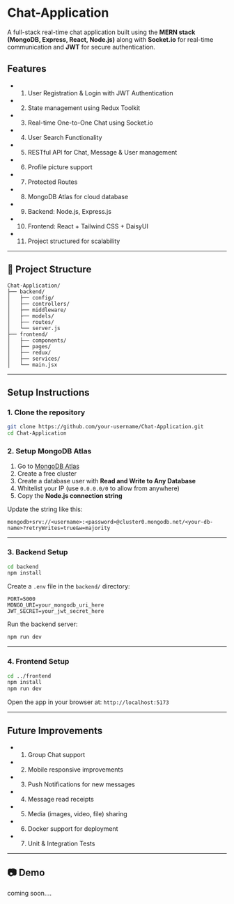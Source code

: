 # Chat-Application

A full-stack real-time chat application built using the **MERN stack (MongoDB, Express, React, Node.js)** along with **Socket.io** for real-time communication and **JWT** for secure authentication.

##  Features

- 1) User Registration & Login with JWT Authentication
- 2) State management using Redux Toolkit
- 3) Real-time One-to-One Chat using Socket.io
- 4) User Search Functionality
- 5) RESTful API for Chat, Message & User management
- 6) Profile picture support
- 7) Protected Routes
- 8) MongoDB Atlas for cloud database
- 9) Backend: Node.js, Express.js
- 10) Frontend: React + Tailwind CSS + DaisyUI
- 11) Project structured for scalability

---

## 📁 Project Structure

```
Chat-Application/
├── backend/
│   ├── config/
│   ├── controllers/
│   ├── middleware/
│   ├── models/
│   ├── routes/
│   └── server.js
├── frontend/
│   ├── components/
│   ├── pages/
│   ├── redux/
│   ├── services/
│   └── main.jsx
```

---

##  Setup Instructions

### 1. Clone the repository

```bash
git clone https://github.com/your-username/Chat-Application.git
cd Chat-Application
```

### 2. Setup MongoDB Atlas

1. Go to [MongoDB Atlas](https://www.mongodb.com/cloud/atlas/register)
2. Create a free cluster
3. Create a database user with **Read and Write to Any Database**
4. Whitelist your IP (use `0.0.0.0/0` to allow from anywhere)
5. Copy the **Node.js connection string**

Update the string like this:

```
mongodb+srv://<username>:<password>@cluster0.mongodb.net/<your-db-name>?retryWrites=true&w=majority
```

---

### 3. Backend Setup

```bash
cd backend
npm install
```

Create a `.env` file in the `backend/` directory:

```env
PORT=5000
MONGO_URI=your_mongodb_uri_here
JWT_SECRET=your_jwt_secret_here
```

Run the backend server:

```bash
npm run dev
```

---

### 4. Frontend Setup

```bash
cd ../frontend
npm install
npm run dev
```

Open the app in your browser at: `http://localhost:5173`

---

##  Future Improvements

- 1) Group Chat support
- 2) Mobile responsive improvements
- 3) Push Notifications for new messages
- 4) Message read receipts
- 5) Media (images, video, file) sharing
- 6) Docker support for deployment
- 7) Unit & Integration Tests

---

## 📷 Demo

coming soon....

